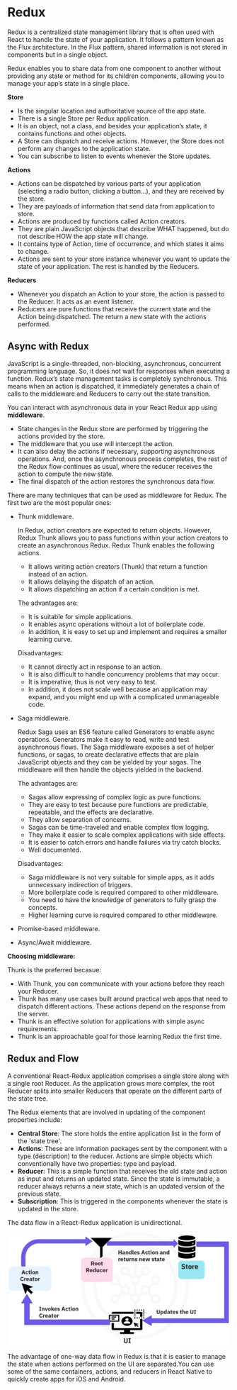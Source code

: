 # Redux

Redux is a centralized state management library that is often used with React to handle the state of your application. It follows a pattern known as the Flux architecture. In the Flux pattern, shared information is not stored in components but in a single object.

Redux enables you to share data from one component to another without providing any state or method for its children components, allowing you to manage your app’s state in a single place.

**Store**

- Is the singular location and authoritative source of the app state.
- There is a single Store per Redux application.
- It is an object, not a class, and besides your application’s state, it contains functions and other objects.
- A Store can dispatch and receive actions. However, the Store does not perform any changes to the application state.
- You can subscribe to listen to events whenever the Store updates.

**Actions**

- Actions can be dispatched by various parts of your application (selecting a radio button, clicking a button...), and they are received by the store.
- They are payloads of information that send data from application to store.
- Actions are produced by functions called Action creators.
- They are plain JavaScript objects that describe WHAT happened, but do not describe HOW the app state will change.
- It contains type of Action, time of occurrence, and which states it aims to change.
- Actions are sent to your store instance whenever you want to update the state of your application. The rest is handled by the Reducers.

**Reducers**

- Whenever you dispatch an Action to your store, the action is passed to the Reducer. It acts as an event listener.
- Reducers are pure functions that receive the current state and the Action being dispatched. The return a new state with the actions performed.

## Async with Redux

JavaScript is a single-threaded, non-blocking, asynchronous, concurrent programming language. So, it does not wait for responses when executing a function. Redux’s state management tasks is completely synchronous. This means when an action is dispatched, it immediately generates a chain of calls to the middleware and Reducers to carry out the state transition.

You can interact with asynchronous data in your React Redux app using **middleware**.

- State changes in the Redux store are performed by triggering the actions provided by the store.
- The middleware that you use will intercept the action.
- It can also delay the actions if necessary, supporting asynchronous operations. And, once the asynchronous process completes, the rest of the Redux flow continues as usual, where the reducer receives the action to compute the new state.
- The final dispatch of the action restores the synchronous data flow.

There are many techniques that can be used as middleware for Redux. The first two are the most popular ones:

- Thunk middleware.

  In Redux, action creators are expected to return objects. However, Redux Thunk allows you to pass functions within your action creators to create an asynchronous Redux.
  Redux Thunk enables the following actions.
    - It allows writing action creators (Thunk) that return a function instead of an action.
    - It allows delaying the dispatch of an action.
    - It allows dispatching an action if a certain condition is met.

  The advantages are:
    - It is suitable for simple applications.
    - It enables async operations without a lot of boilerplate code.
    - In addition, it is easy to set up and implement and requires a smaller learning curve.

  Disadvantages:
    - It cannot directly act in response to an action.
    - It is also difficult to handle concurrency problems that may occur.
    - It is imperative, thus is not very easy to test.
    - In addition, it does not scale well because an application may expand, and you might end up with a complicated unmanageable code.

- Saga middleware.

  Redux Saga uses an ES6 feature called Generators to enable async operations. Generators make it easy to read, write and test asynchronous flows. The Saga middleware exposes a set of helper functions, or sagas, to create declarative effects that are plain JavaScript objects and they can be yielded by your sagas. The middleware will then handle the objects yielded in the backend.

  The advantages are:
  - Sagas allow expressing of complex logic as pure functions.
  - They are easy to test because pure functions are predictable, repeatable, and the effects are declarative.
  - They allow separation of concerns.
  - Sagas can be time-traveled and enable complex flow logging.
  - They make it easier to scale complex applications with side effects.
  - It is easier to catch errors and handle failures via try catch blocks.
  - Well documented.

  Disadvantages:
  - Saga middleware is not very suitable for simple apps, as it adds unnecessary indirection of triggers.
  - More boilerplate code is required compared to other middleware.
  - You need to have the knowledge of generators to fully grasp the concepts.
  - Higher learning curve is required compared to other middleware.

- Promise-based middleware.
- Async/Await middleware.

**Choosing middleware:**

Thunk is the preferred becasue:

- With Thunk, you can communicate with your actions before they reach your Reducer.
- Thunk has many use cases built around practical web apps that need to dispatch different actions. These actions depend on the response from the server.
- Thunk is an effective solution for applications with simple async requirements.
- Thunk is an approachable goal for those learning Redux the first time.

## Redux and Flow

A conventional React-Redux application comprises a single store along with a single root Reducer. As the application grows more complex, the root Reducer splits into smaller Reducers that operate on the different parts of the state tree.

The Redux elements that are involved in updating of the component properties include:

- **Central Store**: The store holds the entire application list in the form of the 'state tree'.
- **Actions**: These are information packages sent by the component with a type (description) to the reducer. Actions are simple objects which conventionally have two properties: type and payload.
- **Reducer**: This is a simple function that receives the old state and action as input and returns an updated state. Since the state is immutable, a reducer always returns a new state, which is an updated version of the previous state.
- **Subscription**: This is triggered in the components whenever the state is updated in the store.

The data flow in a React-Redux application is unidirectional.

![React Redux Data Flow](react-redux-data-flow.png "React Redux Data Flow")

The advantage of one-way data flow in Redux is that it is easier to manage the state when actions performed on the UI are separated.You can use some of the same containers, actions, and reducers in React Native to quickly create apps for iOS and Android.
